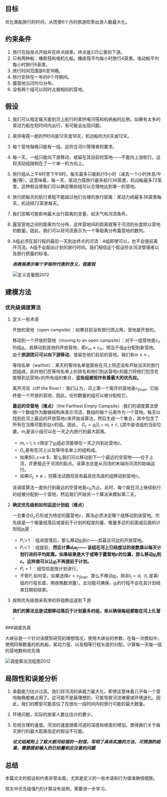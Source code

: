 ## 目标

优化乘船旅行的时间，从而使6个月的旅游旺季出游人数最大化。

## 约束条件

1. 旅行在始发点开始并在终点结束，终点是225公里的下游。
2. 只有两种船：橡胶筏和电机化船。橡皮筏平均每小时旅行4英里。电动船平均每小时旅行8英里。
3. 旅行时间范围是6至18晚。
4. 旅行安排在一年的6个月期间。
5. 露营地沿河均匀分布。
6. 没有两个组可以同时占据相同的营地。

## 假设

1. 我们可以规定每天能到河上航行的桨供电河筏和机帆船的比例。如果有太多的桨动力船在短时间内出行，有可能会出现问题。

2. 桨供电筏一趟的ff时间是12天或18天，机动船的为6天或12天。

3. 每个营地每晚只能有一组。这符合河川管理者的要求。

4. 每一天，一组只能向下游移动，或留在其目前的营地——不能向上游航行。这将流动组限制在了一个单一的方向上。

5. 旅行组从上午8时至下午6时，每天最多只能航行9小时（减去一个小时休息/午餐/等）。这意味着，每一天，桨动力筏旅行最多航行36英里，机动船最多72英里。这种假设使我们可以确定哪些组可以合理地达到某一的营地。

6. 旅行团每天的航行里程不能超过他们合理的旅行距离：桨动力阀最多36英里每天，机动阀72英里每天。

7. 我们忽略可能影响最大出行距离的变量，如天气和河流条件。

8. 露营营地之间的距离均匀分布，这样营地间的距离就等于河流的长度除以营地的数量。因此，我们可以将河流表示为一个等距离分布露营地的数列。

9. A组必须在其行程的最后一天到达终点的河流：A组即使可以，也不会提前离开河流。A组不会超出计划的旅行时间。我们相信这个假设符合河流管理者以及旅行质量的标准。

   ***用表格表示每个字母所代表的含义，很直观***

   ![定义变量图2012](C:\Users\dell\Desktop\GitHub\Information-Study\img\定义变量图2012.png)

## 建模方法

### 优先级调度算法

1. 定义一些术语

   开放的营地（open campsite）：如果目前没有旅行团占用，营地是开放的。

   移动到一个开放的营地（moving to an open campsite）：对于一组营地是$c_n$的组$g_i$，其移动到其他的开放营地，即$c_m ≠c_n$，相当于组$g_i$分配到新营地。由于**旅游团只可以向下游移动**，或留在他们目前的营地，我们有$m ≥n$ 。

   等待名单（waitlist）：某天的等待名单是那些在河上但还没有开始当天的旅行团组成，此时他们在等待名单上的排名和他们到达营地$c$的能力将他们包含在能够到达营地$c$的所有组的集合，**这些组被视作有着最大的优先权。**

   离开河流（off the River）：我们认为，河上第一个离开的营地是$c_{final}$，它始终是一个开放的营地，因此，任何数量的组可以被分配给它。

   **最远的空营地（难点）**（the Farthest Empty Campsite）:我们的调度算法使用一个数组作为数据结构来表示河流，数组的每个元素作为一个营地。每天以找到在河上最远的开放营地$c$来开始该算法，然后生成一个集合，其中包含了所有在当晚可能到达c的组。因此， $G_c  = {g_i | l_i +m_i ≥c}$, $l_i$其中是该组的当前位置，$m_i$是该小组可以在一天之内旅行的最大距离。

   - $m_i+l_i≥c$限定了$g_i$组必须能够在一天之内到达营地$c$。
   - $G_c$是有在河上以及等待名单上的组构成。
   - 如果$G_c=∅ $，那么我们可以移动到下一个最远的空营地——位于上流，并更接近于河流的起点。该算法总是从河流的末端向河流的始端运行。
   - 如果$G_c ≠∅$ ，则算法试图将具有最高优先级的组移动到营地$c$。

   该调度算法一直执行到最远的空营地是$c_0$为止。此时，每个能在河上继续航行的组被分配到一个营地，然后我们开始另一个算法来模拟第二天。

2. **确定优先级和如何运送计划组（难点）**

   一旦集合$G_c$已形成为特定的露营地$c$，算法必须决定哪个组移动到该营地。优先级是一个衡量组落后或提前于计划的程度的量，衡量多远的前面或后面的计划组$g_i$是：

   - $P_i ＞1$ ：组进度落后，那么移动$g_i$到$c$——其最远可达的开放营地。
   - $P_i  ＜1$ ：组提前，**然后计算$d_ia_i$—— 该组在河上已经度过的夜数乘以每天计划行进的平均距离。如果结果是大于或等于露营地$c$的位置，那么移动$g_i$到$c$。这样做可以让$g_i$不再提前于计划。**
   - $P_i =1$ ：组恰恰是按计划进行。
   - 不管$P_i$ 如何变，如果选择$c=c_{final}$，那么不移动$g_i$，除非$t_i=d_i$（$t_i$ 是第$i$组的行程长度，用夜晚数测量）。此功能可确保，$g_i$的行程不会在其计划结束日期前结束。

3. 按照优先级值来有序的将组群运送到下游

   **我们的算法总是试图移动落后于计划最多的组，来以确保每组都能在河上扎营** 。

###调度仿真

大峡谷是一个针对该模型研究的理想情况，使用大峡谷的参数，在每一次模拟中，使用同等数量的机帆船，桨动力筏，以及相等行程长度的分配。计算每一天每一组的营地数和优先值

![调度算法流程图2012](C:\Users\dell\Desktop\GitHub\Information-Study\img\调度算法流程图2012.png)

## 局限性和误差分析

1. 承载能力估计过高。我们将河流的承载力最大化，即使这意味着几乎每一个营地每晚都被占用了。这可能不是最理想的，可能导致河流堵塞或环境退化。因此，我们的模型可能高估了在很长一段时间内的旅行可能的最大数量。

2. 环境问题。实际的旅客人数比估计的要少。

3. 忽视合理的速度。河流的速度随着河道的深度和坡度的增加，使得我们关于每天旅行的最大距离恒定的假设不可能。

   ***论文结尾附上了致大朗河经理的一封信，写明了具体实施的方法，可预测的结果，需要提前输入的已知量和应注意的问题***

## 总结

本篇论文的假设和约束非常全面，尤其是定义的一些术语和行为很准确很细致。

但文中优先级值$P_i$的计算没有说明，需要进一步学习。